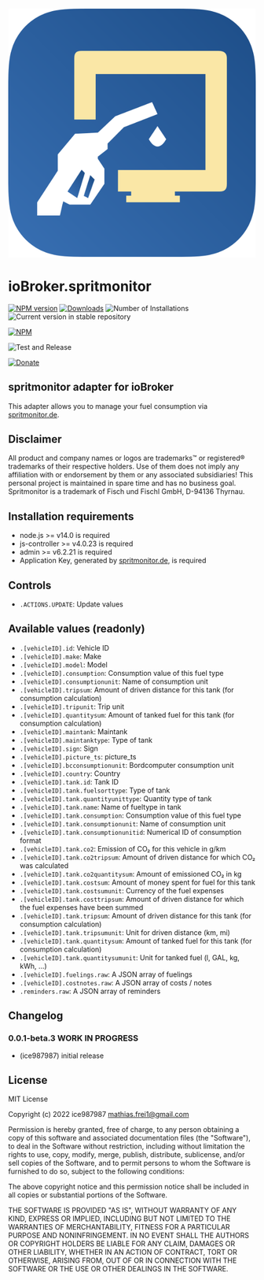 ![Logo](admin/spritmonitor.svg)

# ioBroker.spritmonitor

[![NPM version](https://img.shields.io/npm/v/iobroker.spritmonitor.svg)](https://www.npmjs.com/package/iobroker.spritmonitor)
[![Downloads](https://img.shields.io/npm/dm/iobroker.spritmonitor.svg)](https://www.npmjs.com/package/iobroker.spritmonitor)
![Number of Installations](https://iobroker.live/badges/spritmonitor-installed.svg)
![Current version in stable repository](https://img.shields.io/badge/stable-not%20published-%23264777)

<!-- ![Current version in stable repository](https://iobroker.live/badges/spritmonitor-stable.svg) -->

[![NPM](https://nodei.co/npm/iobroker.spritmonitor.png?downloads=true)](https://nodei.co/npm/iobroker.spritmonitor/)

![Test and Release](https://github.com/ice987987/ioBroker.spritmonitor/workflows/Test%20and%20Release/badge.svg)

[![Donate](https://img.shields.io/badge/donate-paypal-blue?style=flat)](https://paypal.me/ice987987)

## spritmonitor adapter for ioBroker

This adapter allows you to manage your fuel consumption via [spritmonitor.de](http://www.spritmonitor.de).

## Disclaimer

All product and company names or logos are trademarks™ or registered® trademarks of their respective holders. Use of them does not imply any affiliation with or endorsement by them or any associated subsidiaries! This personal project is maintained in spare time and has no business goal. Spritmonitor is a trademark of Fisch und Fischl GmbH, D-94136 Thyrnau.

## Installation requirements

-   node.js >= v14.0 is required
-   js-controller >= v4.0.23 is required
-   admin >= v6.2.21 is required
-   Application Key, generated by [spritmonitor.de](https://www.spritmonitor.de/en/my_account/change_password.html), is required

## Controls

-   `.ACTIONS.UPDATE`: Update values

## Available values (readonly)

-   `.[vehicleID].id`: Vehicle ID
-   `.[vehicleID].make`: Make
-   `.[vehicleID].model`: Model
-   `.[vehicleID].consumption`: Consumption value of this fuel type
-   `.[vehicleID].consumptionunit`: Name of consumption unit
-   `.[vehicleID].tripsum`: Amount of driven distance for this tank (for consumption calculation)
-   `.[vehicleID].tripunit`: Trip unit
-   `.[vehicleID].quantitysum`: Amount of tanked fuel for this tank (for consumption calculation)
-   `.[vehicleID].maintank`: Maintank
-   `.[vehicleID].maintanktype`: Type of tank
-   `.[vehicleID].sign`: Sign
-   `.[vehicleID].picture_ts`: picture_ts
-   `.[vehicleID].bcconsumptionunit`: Bordcomputer consumption unit
-   `.[vehicleID].country`: Country
-   `.[vehicleID].tank.id`: Tank ID
-   `.[vehicleID].tank.fuelsorttype`: Type of tank
-   `.[vehicleID].tank.quantityunittype`: Quantity type of tank
-   `.[vehicleID].tank.name`: Name of fueltype in tank
-   `.[vehicleID].tank.consumption`: Consumption value of this fuel type
-   `.[vehicleID].tank.consumptionunit`: Name of consumption unit
-   `.[vehicleID].tank.consumptionunitid`: Numerical ID of consumption format
-   `.[vehicleID].tank.co2`: Emission of CO₂ for this vehicle in g/km
-   `.[vehicleID].tank.co2tripsum`: Amount of driven distance for which CO₂ was calculated
-   `.[vehicleID].tank.co2quantitysum`: Amount of emissioned CO₂ in kg
-   `.[vehicleID].tank.costsum`: Amount of money spent for fuel for this tank
-   `.[vehicleID].tank.costsumunit`: Currency of the fuel expenses
-   `.[vehicleID].tank.costtripsum`: Amount of driven distance for which the fuel expenses have been summed
-   `.[vehicleID].tank.tripsum`: Amount of driven distance for this tank (for consumption calculation)
-   `.[vehicleID].tank.tripsumunit`: Unit for driven distance (km, mi)
-   `.[vehicleID].tank.quantitysum`: Amount of tanked fuel for this tank (for consumption calculation)
-   `.[vehicleID].tank.quantitysumunit`: Unit for tanked fuel (l, GAL, kg, kWh, ...)
-   `.[vehicleID].fuelings.raw`: A JSON array of fuelings
-   `.[vehicleID].costnotes.raw`: A JSON array of costs / notes
-   `.reminders.raw`: A JSON array of reminders

## Changelog

<!-- ### **WORK IN PROGRESS** -->

### 0.0.1-beta.3 **WORK IN PROGRESS**

-   (ice987987) initial release

## License

MIT License

Copyright (c) 2022 ice987987 <mathias.frei1@gmail.com>

Permission is hereby granted, free of charge, to any person obtaining a copy
of this software and associated documentation files (the "Software"), to deal
in the Software without restriction, including without limitation the rights
to use, copy, modify, merge, publish, distribute, sublicense, and/or sell
copies of the Software, and to permit persons to whom the Software is
furnished to do so, subject to the following conditions:

The above copyright notice and this permission notice shall be included in all
copies or substantial portions of the Software.

THE SOFTWARE IS PROVIDED "AS IS", WITHOUT WARRANTY OF ANY KIND, EXPRESS OR
IMPLIED, INCLUDING BUT NOT LIMITED TO THE WARRANTIES OF MERCHANTABILITY,
FITNESS FOR A PARTICULAR PURPOSE AND NONINFRINGEMENT. IN NO EVENT SHALL THE
AUTHORS OR COPYRIGHT HOLDERS BE LIABLE FOR ANY CLAIM, DAMAGES OR OTHER
LIABILITY, WHETHER IN AN ACTION OF CONTRACT, TORT OR OTHERWISE, ARISING FROM,
OUT OF OR IN CONNECTION WITH THE SOFTWARE OR THE USE OR OTHER DEALINGS IN THE
SOFTWARE.
